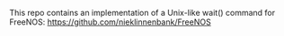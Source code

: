 This repo contains an implementation of a Unix-like wait() command for FreeNOS:
https://github.com/nieklinnenbank/FreeNOS
